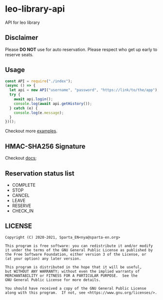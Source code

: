 # leo-library-api

API for leo library

## Disclaimer

Please **DO NOT** use for auto reservation. Please respect who get up early to reserve seats.

## Usage

```js
const API = require("./index");
(async () => {
  let api = new API("username", "password", "https://link/to/the/app");
  try {
    await api.login();
    console.log(await api.getHistory());
  } catch (e) {
    console.log(e.message);
  }
})();
```

Checkout more [examples](https://github.com/SpartaEN/leo-library-api/tree/master/examples).

## HMAC-SHA256 Signature

Checkout [docs](https://github.com/SpartaEN/leo-library-api/tree/master/docs/HMAC-Signature.MD);

## Reservation status list

- COMPLETE
- STOP
- CANCEL
- LEAVE
- RESERVE
- CHECK_IN

## LICENSE

```
Copyright (C) 2020-2021, Sparta_EN<nya@sparta-en.org>

This program is free software: you can redistribute it and/or modify
it under the terms of the GNU General Public License as published by
the Free Software Foundation, either version 3 of the License, or
(at your option) any later version.

This program is distributed in the hope that it will be useful,
but WITHOUT ANY WARRANTY; without even the implied warranty of
MERCHANTABILITY or FITNESS FOR A PARTICULAR PURPOSE.  See the
GNU General Public License for more details.

You should have received a copy of the GNU General Public License
along with this program.  If not, see <https://www.gnu.org/licenses/>.
```
